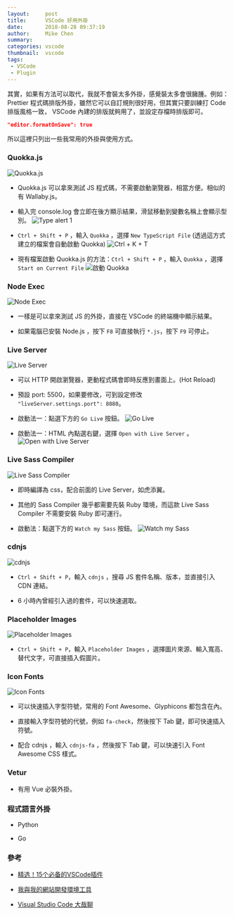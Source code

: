 ```yaml
---
layout:     post
title:      VSCode 好用外掛
date:       2018-08-28 09:37:19
author:     Mike Chen
summary:    
categories: vscode
thumbnail:  vscode
tags:
 - VSCode
 - Plugin
---
```


其實，如果有方法可以取代，我就不會裝太多外掛，感覺裝太多會很臃腫。例如：Prettier 程式碼排版外掛，雖然它可以自訂規則很好用，但其實只要訓練打 Code 排版風格一致， VSCode 內建的排版就夠用了，並設定存檔時排版即可。

```json
"editor.formatOnSave": true
```

所以這裡只列出一些我常用的外掛與使用方式。

### Quokka.js
![Quokka.js](https://i.imgur.com/fa5AvFd.png)

* Quokka.js 可以拿來測試 JS 程式碼，不需要啟動瀏覽器，相當方便。相似的有 Wallaby.js。

* 輸入完 console.log 會立即在後方顯示結果，滑鼠移動到變數名稱上會顯示型別。
![Type alert 1](https://i.imgur.com/gTxEoXS.png)

* `Ctrl + Shift + P` ，輸入 `Quokka` ，選擇 `New TypeScript File` (透過這方式建立的檔案會自動啟動 Quokka)
![Ctrl + K + T](https://i.imgur.com/E8OqViD.png)

* 現有檔案啟動 Quokka.js 的方法：`Ctrl + Shift + P` ，輸入 `Quokka` ，選擇 `Start on Current File`
![啟動 Quokka](https://i.imgur.com/cMhrcuA.png)

### Node Exec
![Node Exec](https://i.imgur.com/P8MSHrM.png)

* 一樣是可以拿來測試 JS 的外掛，直接在 VSCode 的終端機中顯示結果。

* 如果電腦已安裝 Node.js ，按下 `F8` 可直接執行 `*.js`，按下 `F9` 可停止。

### Live Server
![Live Server](https://i.imgur.com/m2chynT.png)

* 可以 HTTP 開啟瀏覽器，更動程式碼會即時反應到畫面上。(Hot Reload)

* 預設 port: 5500，如果要修改，可到設定修改 `"liveServer.settings.port": 8080`。

* 啟動法一：點選下方的 `Go Live` 按鈕。
![Go Live](https://i.imgur.com/9fNsfFa.png)

* 啟動法一：HTML 內點選右鍵，選擇 `Open with Live Server` 。
![Open with Live Server](https://i.imgur.com/wJZYu5H.png)


### Live Sass Compiler
![Live Sass Compiler](https://i.imgur.com/Pahp5r1.png)

* 即時編譯為 css，配合前面的 Live Server，如虎添翼。

* 其他的 Sass Compiler 幾乎都需要先裝 Ruby 環境，而這款 Live Sass Compiler 不需要安裝 Ruby 即可運行。

* 啟動法：點選下方的 `Watch my Sass` 按鈕。
![Watch my Sass](https://i.imgur.com/mIdGQxy.png)

### cdnjs
![cdnjs](https://i.imgur.com/grWDcSJ.png)

* `Ctrl + Shift + P`，輸入 `cdnjs` ，搜尋 JS 套件名稱、版本，並直接引入 CDN 連結。

* 6 小時內曾經引入過的套件，可以快速選取。

### Placeholder Images
![Placeholder Images](https://i.imgur.com/eykRDie.png)

* `Ctrl + Shift + P`，輸入 `Placeholder Images` ，選擇圖片來源、輸入寬高、替代文字，可直接插入假圖片。

### Icon Fonts
![Icon Fonts](https://i.imgur.com/yz13V1U.png)

* 可以快速插入字型符號，常用的 Font Awesome、Glyphicons 都包含在內。

* 直接輸入字型符號的代號，例如 `fa-check`，然後按下 Tab 鍵，即可快速插入符號。

* 配合 cdnjs ，輸入 `cdnjs-fa` ，然後按下 Tab 鍵，可以快速引入 Font Awesome CSS 樣式。

### Vetur

* 有用 Vue 必裝外掛。

### 程式語言外掛

* Python

* Go


### 參考
* [精选！15个必备的VSCode插件](https://blog.csdn.net/qq_38906523/article/details/77278403)

* [我與我的網站開發環境工具](https://www.youtube.com/watch?v=bcgL1sCjAJA)

* [Visual Studio Code 大哉聊](https://www.youtube.com/watch?v=aWmHkACveWM)